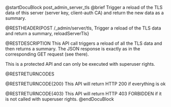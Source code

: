 
@startDocuBlock post_admin_server_tls
@brief Trigger a reload of the TLS data of this server (server key, client-auth CA) and return the new data as a summary.

@RESTHEADER{POST /_admin/server/tls, Trigger a reload of the TLS data and return a summary, reloadServerTls}

@RESTDESCRIPTION
This API call triggers a reload of all the TLS data and then
returns a summary. The JSON response is exactly as in the corresponding
GET request (see there).

This is a protected API and can only be executed with superuser rights.

@RESTRETURNCODES

@RESTRETURNCODE{200}
This API will return HTTP 200 if everything is ok

@RESTRETURNCODE{403}
This API will return HTTP 403 FORBIDDEN if it is not called with
superuser rights.
@endDocuBlock
